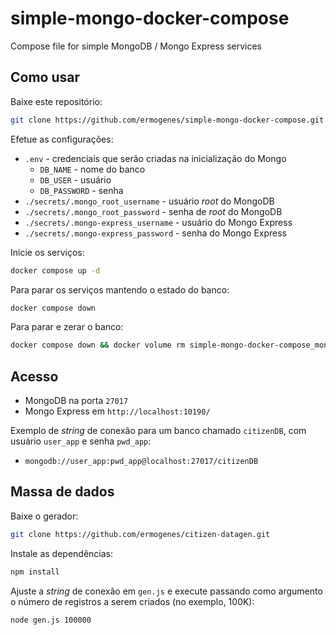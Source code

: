 # simple-mongo-docker-compose
Compose file for simple MongoDB / Mongo Express services

## Como usar

Baixe este repositório:

```bash
git clone https://github.com/ermogenes/simple-mongo-docker-compose.git
```

Efetue as configurações:
- `.env` - credenciais que serão criadas na inicialização do Mongo
    - `DB_NAME` - nome do banco
    - `DB_USER` - usuário
    - `DB_PASSWORD` - senha
- `./secrets/.mongo_root_username` - usuário _root_ do MongoDB
- `./secrets/.mongo_root_password` -  senha de _root_ do MongoDB
- `./secrets/.mongo-express_username` - usuário do Mongo Express
- `./secrets/.mongo-express_password` - senha do Mongo Express

Inicie os serviços:

```bash
docker compose up -d
```

Para parar os serviços mantendo o estado do banco:

```bash
docker compose down
```

Para parar e zerar o banco:

```bash
docker compose down && docker volume rm simple-mongo-docker-compose_mongo-data -f 
```

## Acesso

- MongoDB na porta `27017`
- Mongo Express em `http://localhost:10190/`

Exemplo de _string_ de conexão para um banco chamado `citizenDB`, com usuário `user_app` e senha `pwd_app`:
- `mongodb://user_app:pwd_app@localhost:27017/citizenDB`

## Massa de dados

Baixe o gerador:

```bash
git clone https://github.com/ermogenes/citizen-datagen.git
```

Instale as dependências:

```bash
npm install
```

Ajuste a _string_ de conexão em `gen.js` e execute passando como argumento o número de registros a serem criados (no exemplo, 100K):

```bash
node gen.js 100000
```
